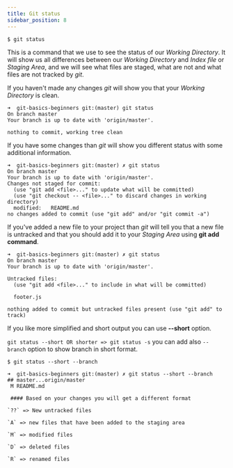 ```yaml
---
title: Git status
sidebar_position: 8
---
```


`$ git status`

This is a command that we use to see the status of our *Working Directory*. 
It will show us all differences between our *Working Directory* and *Index file* or *Staging Area*, and we will see what files are staged,
what are not and what files are not tracked by *git*.

If you haven't made any changes *git* will show you that your *Working Directory* is clean.

```shell
➜  git-basics-beginners git:(master) git status
On branch master
Your branch is up to date with 'origin/master'.

nothing to commit, working tree clean
```

If you have some changes than *git* will show you different status with some additional information.

```shell
➜  git-basics-beginners git:(master) ✗ git status
On branch master
Your branch is up to date with 'origin/master'.
Changes not staged for commit:
  (use "git add <file>..." to update what will be committed)
  (use "git checkout -- <file>..." to discard changes in working directory)
  modified:   README.md
no changes added to commit (use "git add" and/or "git commit -a")
```

If you've added a new file to your project than *git* will tell you that a new file is untracked and that you should add it to your *Staging Area* using **git add command**.

```shell
➜  git-basics-beginners git:(master) ✗ git status
On branch master
Your branch is up to date with 'origin/master'.

Untracked files:
  (use "git add <file>..." to include in what will be committed)

  footer.js

nothing added to commit but untracked files present (use "git add" to track)
```

If you like more simplified and short output you can use **--short** option.

`git status --short OR shorter => git status -s` you can add also `--branch` option to show branch in short format.

`$ git status --short --branch`

```shell
➜  git-basics-beginners git:(master) ✗ git status --short --branch
## master...origin/master
 M README.md

 #### Based on your changes you will get a different format

`??` => New untracked files

`A` => new files that have been added to the staging area

`M` => modified files

`D` => deleted files

`R` => renamed files
```